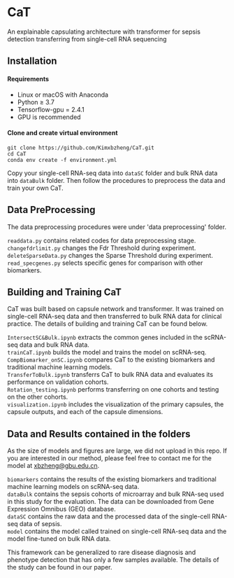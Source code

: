 # CaT
An explainable capsulating architecture with transformer for sepsis detection transferring from single-cell RNA sequencing

## Installation
#### Requirements
- Linux or macOS with Anaconda
- Python ≥ 3.7
- Tensorflow-gpu = 2.4.1
- GPU is recommended

#### Clone and create virtual environment
```
git clone https://github.com/Kimxbzheng/CaT.git
cd CaT
conda env create -f environment.yml
```
Copy your single-cell RNA-seq data into `dataSC` folder and bulk RNA data into `dataBulk` folder. Then follow the procedures to preprocess the data and train your own CaT.

## Data PreProcessing 
The data preprocessing procedures were under 'data preprocessing' folder.

`readdata.py` contains related codes for data preprocessing stage.   
`changefdrlimit.py` changes the Fdr Threshold during experiment.   
`deleteSparseData.py` changes the Sparse Threshold during experiment.   
`read_specgenes.py` selects specific genes for comparison with other biomarkers.

## Building and Training CaT
CaT was built based on capsule network and transformer. It was trained on single-cell RNA-seq data and then transferred to bulk RNA data for clinical practice. The details of building and training CaT can be found below.

`IntersectSC&Bulk.ipynb` extracts the common genes included in the scRNA-seq data and bulk RNA data.   
`trainCaT.ipynb` builds the model and trains the model on scRNA-seq.   
`CompBiomarker_onSC.ipynb` compares CaT to the existing biomarkers and traditional machine learning models.   
`TransferToBulk.ipynb` transferrs CaT to bulk RNA data and evaluates its performance on validation cohorts.   
`Rotation_testing.ipynb` performs transferring on one cohorts and testing on the other cohorts.   
`visualization.ipynb` includes the visualization of the primary capsules, the capsule outputs, and each of the capsule dimensions.  

## Data and Results contained in the folders
As the size of models and figures are large,  we did not upload in this repo. If you are interested in our method, please feel free to contact me for the model at xbzheng@gbu.edu.cn.

`biomarkers` contains the results of the existing biomarkers and traditional machine learning models on scRNA-seq data.   
`dataBulk` contains the sepsis cohorts of microarray and bulk RNA-seq used in this study for the evaluation. The data can be downloaded from Gene Expression Omnibus (GEO) database.   
`dataSC` contains the raw data and the processed data of the single-cell RNA-seq data of sepsis.   
`model` contains the model called trained on single-cell RNA-seq data and the model fine-tuned on bulk RNA data.   


    
This framework can be generalized to rare disease diagnosis and phenotype detection that has only a few samples available. The details of the study can be found in our paper.
